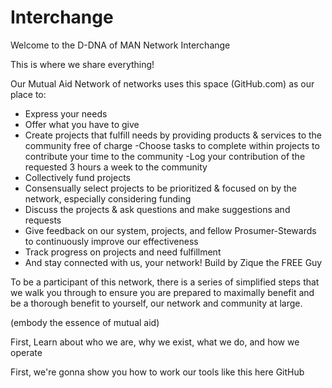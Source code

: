 # Interchange
Welcome to the D-DNA of MAN Network Interchange

This is where we share everything!

Our Mutual Aid Network of networks uses this space (GitHub.com) as our place to: 
- Express your needs
- Offer what you have to give 
- Create projects that fulfill needs by providing products & services to the community free of charge 
-Choose tasks to complete within projects to contribute your time to the community 
-Log your contribution of the requested 3 hours a week to the community 
- Collectively fund projects 
- Consensually select projects to be prioritized & focused on by the network, especially considering funding 
- Discuss the projects & ask questions and make suggestions and requests 
- Give feedback on our system, projects, and fellow Prosumer-Stewards to continuously improve our effectiveness 
- Track progress on projects and need fulfillment 
- And stay connected with us, your network!
Build by Zique the FREE Guy


To be a participant of this network, there is a series of simplified steps that we walk you through to ensure you are prepared to maximally benefit and be a thorough benefit to yourself, our network and community at large.

(embody the essence of mutual aid)

First, Learn about who we are, why we exist, what we do, and how we operate

First, we're gonna show you how to work our tools like this here GitHub
